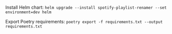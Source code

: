 Install Helm chart: `helm upgrade --install spotify-playlist-renamer --set environment=dev helm`

Export Poetry requirements: `poetry export -f requirements.txt --output requirements.txt`
